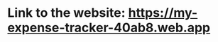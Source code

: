 
<h1>Link to the website: <a href="https://my-expense-tracker-40ab8.web.app">https://my-expense-tracker-40ab8.web.app</a></h1>

